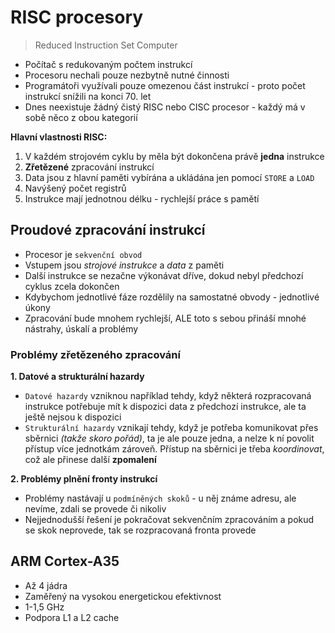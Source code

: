 # RISC procesory

> Reduced Instruction Set Computer

- Počítač s redukovaným počtem instrukcí
- Procesoru nechali pouze nezbytně nutné činnosti
- Programátoři využívali pouze omezenou část instrukcí - proto počet instrukcí snížili na konci 70. let
- Dnes neexistuje žádný čistý RISC nebo CISC procesor - každý má v sobě něco z obou kategorií

**Hlavní vlastnosti RISC:**

1. V každém strojovém cyklu by měla být dokončena právě **jedna** instrukce
2. **Zřetězené** zpracování instrukcí
3. Data jsou z hlavní paměti vybírána a ukládána jen pomocí `STORE` a `LOAD`
4. Navýšený počet registrů
5. Instrukce mají jednotnou délku - rychlejší práce s pamětí

## Proudové zpracování instrukcí

- Procesor je `sekvenční obvod`
- Vstupem jsou _strojové instrukce_ a _data_ z paměti
- Další instrukce se nezačne výkonávat dříve, dokud nebyl předchozí cyklus zcela dokončen
- Kdybychom jednotlivé fáze rozdělily na samostatné obvody - jednotlivé úkony
- Zpracování bude mnohem rychlejší, ALE toto s sebou přináší mnohé nástrahy, úskalí a problémy

### Problémy zřetězeného zpracování

**1. Datové a strukturální hazardy**
- `Datové hazardy` vzniknou například tehdy, když některá rozpracovaná instrukce potřebuje mít k dispozici data z předchozí instrukce, ale ta ještě nejsou k dispozici
- `Strukturální hazardy` vznikají tehdy, když je potřeba komunikovat přes sběrnici _(takže skoro pořád)_, ta je ale pouze jedna, a nelze k ní povolit přístup více jednotkám zároveň. Přístup na sběrnici je třeba _koordinovat_, což ale přinese další **zpomalení**

**2. Problémy plnění fronty instrukcí**
- Problémy nastávají u `podmíněných skoků` - u něj známe adresu, ale nevíme, zdali se provede či nikoliv
- Nejjednodušší řešení je pokračovat sekvenčním zpracováním a pokud se skok neprovede, tak se rozpracovaná fronta provede


## ARM Cortex-A35

- Až 4 jádra
- Zaměřený na vysokou energetickou efektivnost
- 1-1,5 GHz
- Podpora L1 a L2 cache
